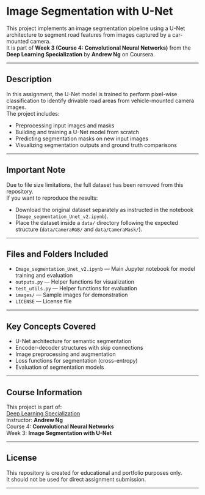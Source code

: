 # Image Segmentation with U-Net

This project implements an image segmentation pipeline using a U-Net architecture to segment road features from images captured by a car-mounted camera.  
It is part of **Week 3 (Course 4: Convolutional Neural Networks)** from the **Deep Learning Specialization** by **Andrew Ng** on Coursera.

---

## Description

In this assignment, the U-Net model is trained to perform pixel-wise classification to identify drivable road areas from vehicle-mounted camera images.  
The project includes:

- Preprocessing input images and masks
- Building and training a U-Net model from scratch
- Predicting segmentation masks on new input images
- Visualizing segmentation outputs and ground truth comparisons

---

## Important Note

Due to file size limitations, the full dataset has been removed from this repository.  
If you want to reproduce the results:

- Download the original dataset separately as instructed in the notebook (`Image_segmentation_Unet_v2.ipynb`).
- Place the dataset inside a `data/` directory following the expected structure (`data/CameraRGB/` and `data/CameraMask/`).

---

## Files and Folders Included

- `Image_segmentation_Unet_v2.ipynb` — Main Jupyter notebook for model training and evaluation
- `outputs.py` — Helper functions for visualization
- `test_utils.py` — Helper functions for evaluation
- `images/` — Sample images for demonstration
- `LICENSE` — License file

---

## Key Concepts Covered

- U-Net architecture for semantic segmentation
- Encoder-decoder structures with skip connections
- Image preprocessing and augmentation
- Loss functions for segmentation (cross-entropy)
- Evaluation of segmentation models

---

## Course Information

This project is part of:  
[Deep Learning Specialization](https://www.coursera.org/specializations/deep-learning)  
Instructor: **Andrew Ng**  
Course 4: **Convolutional Neural Networks**  
Week 3: **Image Segmentation with U-Net**

---

## License

This repository is created for educational and portfolio purposes only.  
It should not be used for direct assignment submission.

---
